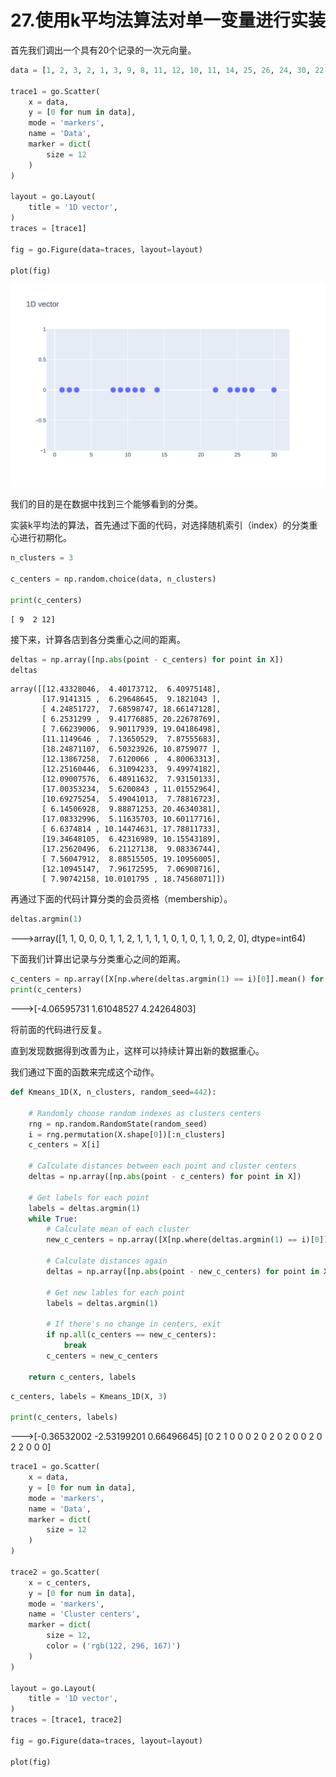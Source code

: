 


# 27.使用k平均法算法对单一变量进行实装

首先我们调出一个具有20个记录的一次元向量。

```python
data = [1, 2, 3, 2, 1, 3, 9, 8, 11, 12, 10, 11, 14, 25, 26, 24, 30, 22, 24, 27]

trace1 = go.Scatter(
    x = data,
    y = [0 for num in data],
    mode = 'markers',
    name = 'Data',
    marker = dict(
        size = 12
    )
)

layout = go.Layout(
    title = '1D vector',
)
traces = [trace1]

fig = go.Figure(data=traces, layout=layout)

plot(fig)
```
![](https://github.com/Ghj1314xxx/Numpy/blob/master/Images/1d.svg)

我们的目的是在数据中找到三个能够看到的分类。

实装k平均法的算法，首先通过下面的代码，对选择随机索引（index）的分类重心进行初期化。

```python
n_clusters = 3

c_centers = np.random.choice(data, n_clusters)

print(c_centers)
```
    [ 9  2 12]

接下来，计算各店到各分类重心之间的距离。

```python
deltas = np.array([np.abs(point - c_centers) for point in X])
deltas
```
    array([[12.43328046,  4.40173712,  6.40975148],
           [17.9141315 ,  6.29648645,  9.1821043 ],
           [ 4.24851727,  7.68598747, 18.66147128],
           [ 6.2531299 ,  9.41776885, 20.22678769],
           [ 7.66239006,  9.90117939, 19.04186498],
           [11.1149646 ,  7.13650529,  7.87555683],
           [18.24871107,  6.50323926, 10.8759077 ],
           [12.13867258,  7.6120066 ,  4.80063313],
           [12.25160446,  6.31094233,  9.49974182],
           [12.09007576,  6.48911632,  7.93150133],
           [17.00353234,  5.6200843 , 11.01552964],
           [10.69275254,  5.49041013,  7.78816723],
           [ 6.14506928,  9.88871253, 20.46340381],
           [17.08332996,  5.11635703, 10.60117716],
           [ 6.6374814 , 10.14474631, 17.78811733],
           [19.34648105,  6.42316989, 10.15543189],
           [17.25620496,  6.21127138,  9.08336744],
           [ 7.56047912,  8.88515505, 19.10956005],
           [12.10945147,  7.96172595,  7.06908716],
           [ 7.90742158, 10.0101795 , 18.74568071]])

再通过下面的代码计算分类的会员资格（membership）。

```python
deltas.argmin(1)
```
--->array([1, 1, 0, 0, 0, 1, 1, 2, 1, 1, 1, 1, 0, 1, 0, 1, 1, 0, 2, 0],
      dtype=int64)
  
下面我们计算出记录与分类重心之间的距离。

```python
c_centers = np.array([X[np.where(deltas.argmin(1) == i)[0]].mean() for i in range(3)])
print(c_centers)
```
--->[-4.06595731  1.61048527  4.24264803]

将前面的代码进行反复。

直到发现数据得到改善为止，这样可以持续计算出新的数据重心。

我们通过下面的函数来完成这个动作。

```python
def Kmeans_1D(X, n_clusters, random_seed=442):

    # Randomly choose random indexes as clusters centers
    rng = np.random.RandomState(random_seed)
    i = rng.permutation(X.shape[0])[:n_clusters]
    c_centers = X[i]
    
    # Calculate distances between each point and cluster centers
    deltas = np.array([np.abs(point - c_centers) for point in X])
    
    # Get labels for each point
    labels = deltas.argmin(1)
    while True:
        # Calculate mean of each cluster
        new_c_centers = np.array([X[np.where(deltas.argmin(1) == i)[0]].mean() for i in range(n_clusters)])
        
        # Calculate distances again
        deltas = np.array([np.abs(point - new_c_centers) for point in X])
        
        # Get new lables for each point
        labels = deltas.argmin(1)
        
        # If there's no change in centers, exit
        if np.all(c_centers == new_c_centers):
            break
        c_centers = new_c_centers
        
    return c_centers, labels
```

```python
c_centers, labels = Kmeans_1D(X, 3)

print(c_centers, labels)
```
--->[-0.36532002 -2.53199201  0.66496645] [0 2 1 0 0 0 2 0 2 0 2 0 0 2 0 2 2 0 0 0]

```python
trace1 = go.Scatter(
    x = data,
    y = [0 for num in data],
    mode = 'markers',
    name = 'Data',
    marker = dict(
        size = 12
    )
)

trace2 = go.Scatter(
    x = c_centers,
    y = [0 for num in data],
    mode = 'markers',
    name = 'Cluster centers',
    marker = dict(
        size = 12,
        color = ('rgb(122, 296, 167)')
    )
)

layout = go.Layout(
    title = '1D vector',
)
traces = [trace1, trace2]

fig = go.Figure(data=traces, layout=layout)

plot(fig)
```





